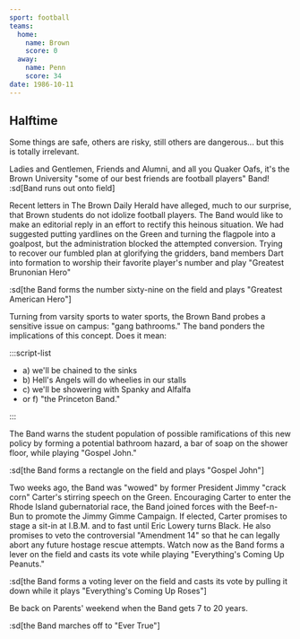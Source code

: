```yaml
---
sport: football
teams:
  home:
    name: Brown
    score: 0
  away:
    name: Penn
    score: 34
date: 1986-10-11
---
```


## Halftime

Some things are safe, others are risky, still others are dangerous... but this is totally irrelevant.

Ladies and Gentlemen, Friends and Alumni, and all you Quaker Oafs, it's the Brown University "some of our best friends are football players" Band! :sd[Band runs out onto field]

Recent letters in The Brown Daily Herald have alleged, much to our surprise, that Brown students do not idolize football players. The Band would like to make an editorial reply in an effort to rectify this heinous situation. We had suggested putting yardlines on the Green and turning the flagpole into a goalpost, but the administration blocked the attempted conversion. Trying to recover our fumbled plan at glorifying the gridders, band members Dart into formation to worship their favorite player's number and play "Greatest Brunonian Hero"

:sd[the Band forms the number sixty-nine on the field and plays "Greatest American Hero"]

Turning from varsity sports to water sports, the Brown Band probes a sensitive issue on campus: "gang bathrooms." The band ponders the implications of this concept. Does it mean:

:::script-list

- a) we'll be chained to the sinks
- b) Hell's Angels will do wheelies in our stalls
- c) we'll be showering with Spanky and Alfalfa
- or f) "the Princeton Band."

:::

The Band warns the student population of possible ramifications of this new policy by forming a potential bathroom hazard, a bar of soap on the shower floor, while playing "Gospel John."

:sd[the Band forms a rectangle on the field and plays "Gospel John"]

Two weeks ago, the Band was "wowed" by former President Jimmy "crack corn" Carter's stirring speech on the Green. Encouraging Carter to enter the Rhode Island gubernatorial race, the Band joined forces with the Beef-n-Bun to promote the Jimmy Gimme Campaign. If elected, Carter promises to stage a sit-in at I.B.M. and to fast until Eric Lowery turns Black. He also promises to veto the controversial "Amendment 14" so that he can legally abort any future hostage rescue attempts. Watch now as the Band forms a lever on the field and casts its vote while playing "Everything's Coming Up Peanuts."

:sd[the Band forms a voting lever on the field and casts its vote by pulling it down while it plays "Everything's Coming Up Roses"]

Be back on Parents' weekend when the Band gets 7 to 20 years.

:sd[the Band marches off to "Ever True"]
